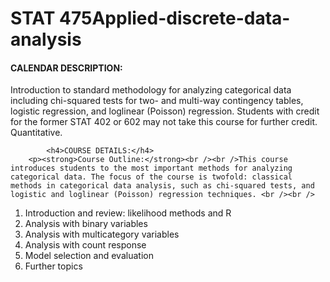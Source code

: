 # STAT 475Applied-discrete-data-analysis

<h4>CALENDAR DESCRIPTION:</h4>
        <p>Introduction to standard methodology for analyzing categorical data including chi-squared tests for two- and multi-way contingency tables, logistic regression, and loglinear (Poisson) regression. Students with credit for the former STAT 402 or 602 may not take this
course for further credit.  Quantitative.</p>
    
            <h4>COURSE DETAILS:</h4>
        <p><strong>Course Outline:</strong><br /><br />This course introduces students to the most important methods for analyzing categorical data. The focus of the course is twofold: classical methods in categorical data analysis, such as chi-squared tests, and logistic and loglinear (Poisson) regression techniques. <br /><br />
<ol>
<li>Introduction and review: likelihood methods and R</li>
<li>Analysis with binary variables&nbsp;</li>
<li>Analysis with multicategory variables&nbsp;</li>
<li>Analysis with count response&nbsp;</li>
<li>Model selection and evaluation</li>
<li>Further topics</li>
<ol>
